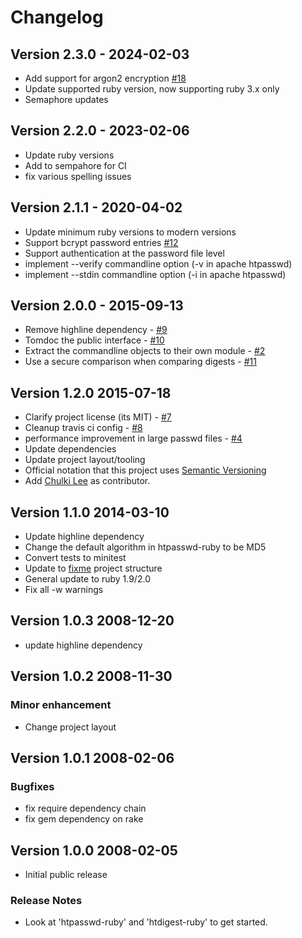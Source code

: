 # Changelog
## Version 2.3.0 - 2024-02-03

* Add support for argon2 encryption [#18](https://github.com/copiousfreetime/htauth/pull/18)
* Update supported ruby version, now supporting ruby 3.x only
* Semaphore updates

## Version 2.2.0 - 2023-02-06

* Update ruby versions
* Add to sempahore for CI
* fix various spelling issues

## Version 2.1.1 - 2020-04-02

* Update minimum ruby versions to modern versions
* Support bcrypt password entries [#12](https://github.com/copiousfreetime/htauth/issues/12)
* Support authentication at the password file level
* implement --verify commandline option (-v in apache htpasswd)
* implement --stdin commandline option (-i in apache htpasswd)

## Version 2.0.0 - 2015-09-13

* Remove highline dependency - [#9](https://github.com/copiousfreetime/htauth/pull/9)
* Tomdoc the public interface - [#10](https://github.com/copiousfreetime/htauth/issues/10)
* Extract the commandline objects to their own module - [#2](https://github.com/copiousfreetime/htauth/issues/2)
* Use a secure comparison when comparing digests - [#11](https://github.com/copiousfreetime/htauth/issues/11)

## Version 1.2.0 2015-07-18

* Clarify project license (its MIT) - [#7](https://github.com/copiousfreetime/htauth/issues/7)
* Cleanup travis ci config - [#8](https://github.com/copiousfreetime/htauth/issues/8)
* performance improvement in large passwd files - [#4](https://github.com/copiousfreetime/htauth/pull/4)
* Update dependencies
* Update project layout/tooling
* Official notation that this project uses [Semantic Versioning](http://semver.org/)
* Add [Chulki Lee](https://github.com/chulkilee) as contributor.

## Version 1.1.0 2014-03-10

* Update highline dependency
* Change the default algorithm in htpasswd-ruby to be MD5
* Convert tests to minitest
* Update to [fixme](http://github.com/copiousfreetime/fixme) project structure
* General update to ruby 1.9/2.0
* Fix all -w warnings

## Version 1.0.3 2008-12-20

* update highline dependency

## Version 1.0.2 2008-11-30

### Minor enhancement 

* Change project layout 

## Version 1.0.1 2008-02-06

### Bugfixes

* fix require dependency chain
* fix gem dependency on rake

## Version 1.0.0 2008-02-05

* Initial public release

### Release Notes

* Look at 'htpasswd-ruby' and 'htdigest-ruby' to get started.

